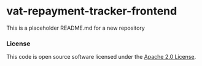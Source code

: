 
# vat-repayment-tracker-frontend

This is a placeholder README.md for a new repository

### License   

This code is open source software licensed under the [Apache 2.0 License]("http://www.apache.org/licenses/LICENSE-2.0.html").
